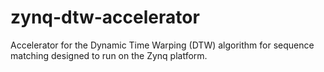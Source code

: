 # zynq-dtw-accelerator
Accelerator for the Dynamic Time Warping (DTW) algorithm for sequence matching designed to run on the Zynq platform.
